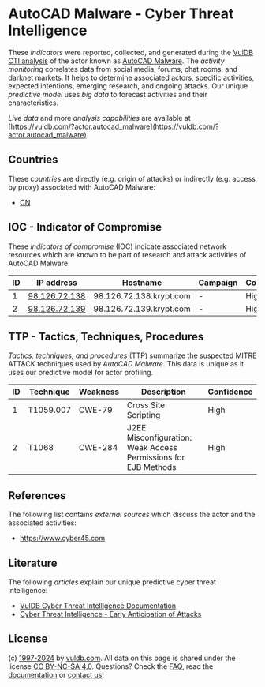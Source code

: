 # AutoCAD Malware - Cyber Threat Intelligence

These _indicators_ were reported, collected, and generated during the [VulDB CTI analysis](https://vuldb.com/?kb.cti) of the actor known as [AutoCAD Malware](https://vuldb.com/?actor.autocad_malware). The _activity monitoring_ correlates data from social media, forums, chat rooms, and darknet markets. It helps to determine associated actors, specific activities, expected intentions, emerging research, and ongoing attacks. Our unique _predictive model_ uses _big data_ to forecast activities and their characteristics.

_Live data_ and more _analysis capabilities_ are available at [https://vuldb.com/?actor.autocad_malware](https://vuldb.com/?actor.autocad_malware)

## Countries

These _countries_ are directly (e.g. origin of attacks) or indirectly (e.g. access by proxy) associated with AutoCAD Malware:

* [CN](https://vuldb.com/?country.cn)

## IOC - Indicator of Compromise

These _indicators of compromise_ (IOC) indicate associated network resources which are known to be part of research and attack activities of AutoCAD Malware.

ID | IP address | Hostname | Campaign | Confidence
-- | ---------- | -------- | -------- | ----------
1 | [98.126.72.138](https://vuldb.com/?ip.98.126.72.138) | 98.126.72.138.krypt.com | - | High
2 | [98.126.72.139](https://vuldb.com/?ip.98.126.72.139) | 98.126.72.139.krypt.com | - | High

## TTP - Tactics, Techniques, Procedures

_Tactics, techniques, and procedures_ (TTP) summarize the suspected MITRE ATT&CK techniques used by _AutoCAD Malware_. This data is unique as it uses our predictive model for actor profiling.

ID | Technique | Weakness | Description | Confidence
-- | --------- | -------- | ----------- | ----------
1 | T1059.007 | CWE-79 | Cross Site Scripting | High
2 | T1068 | CWE-284 | J2EE Misconfiguration: Weak Access Permissions for EJB Methods | High

## References

The following list contains _external sources_ which discuss the actor and the associated activities:

* https://www.cyber45.com

## Literature

The following _articles_ explain our unique predictive cyber threat intelligence:

* [VulDB Cyber Threat Intelligence Documentation](https://vuldb.com/?kb.cti)
* [Cyber Threat Intelligence - Early Anticipation of Attacks](https://www.scip.ch/en/?labs.20201022)

## License

(c) [1997-2024](https://vuldb.com/?kb.changelog) by [vuldb.com](https://vuldb.com/?kb.about). All data on this page is shared under the license [CC BY-NC-SA 4.0](https://creativecommons.org/licenses/by-nc-sa/4.0/). Questions? Check the [FAQ](https://vuldb.com/?kb.faq), read the [documentation](https://vuldb.com/?kb) or [contact us](https://vuldb.com/?contact)!

